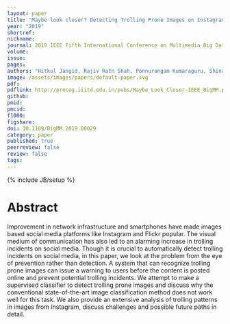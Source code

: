 ```yaml
---
layout: paper
title: "Maybe look closer? Detecting Trolling Prone Images on Instagram."
year: "2019"
shortref: 
nickname: 
journal: 2019 IEEE Fifth International Conference on Multimedia Big Data (BigMM)
volume: 
issue: 
pages: 
authors: "Hitkul Jangid, Rajiv Ratn Shah, Ponnurangam Kumaraguru, ShinâĂŹichi Satoh"
image: /assets/images/papers/default-paper.svg
pdf: 
pdflink: http://precog.iiitd.edu.in/pubs/Maybe_Look_Closer-IEEE_BigMM.pdf
github: 
pmid: 
pmcid: 
f1000: 
figshare: 
doi: 10.1109/BigMM.2019.00029
category: paper
published: true
peerreview: false
review: false
tags: 
---
```


{% include JB/setup %}

# Abstract

Improvement in network infrastructure and smartphones have made images based social media platforms like Instagram and Flickr popular. The visual medium of communication has also led to an alarming increase in trolling incidents on social media. Though it is crucial to automatically detect trolling incidents on social media, in this paper, we look at the problem from the eye of prevention rather than detection. A system that can recognize trolling prone images can issue a warning to users before the content is posted online and prevent potential trolling incidents. We attempt to make a supervised classifier to detect trolling prone images and discuss why the conventional state-of-the-art image classification method does not work well for this task. We also provide an extensive analysis of trolling patterns in images from Instagram, discuss challenges and possible future paths in detail.